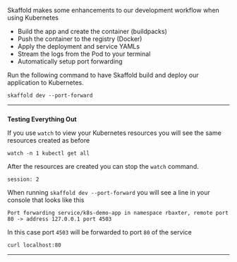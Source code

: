 
Skaffold makes some enhancements to our development workflow when using Kubernetes
*   Build the app and create the container (buildpacks)
*   Push the container to the registry (Docker)
*   Apply the deployment and service YAMLs
*   Stream the logs from the Pod to your terminal
*   Automatically setup port forwarding

Run the following command to have Skaffold build and deploy our application to Kubernetes.
```execute-1
skaffold dev --port-forward
```

---

### 
**Testing Everything Out**

If you use `watch` to view your Kubernetes resources you will see the same resources created as before
```execute-2
watch -n 1 kubectl get all
```

After the resources are created you can stop the `watch` command.
```terminal:interrupt
session: 2
```

When running `skaffold dev --port-forward` you will see a line in your console that looks like this

```
Port forwarding service/k8s-demo-app in namespace rbaxter, remote port 80 -> address 127.0.0.1 port 4503

```

In this case port `4503` will be forwarded to port `80` of the service

```execute-2
curl localhost:80
```

---